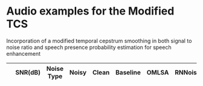 # Audio examples for the Modified TCS
Incorporation of a modified temporal cepstrum smoothing in both signal to noise ratio and speech presence probability estimation for speech enhancement

|            |    SNR(dB)   | Noise Type | Noisy | Clean | Baseline | OMLSA | RNNoise | Proposed |
| ---------- | :----------: | :----------: | :----------:   | :----------: | :----------: | :----------: | :----------: | :----------: |

